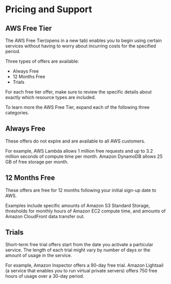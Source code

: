 # Pricing and Support

## AWS Free Tier

The AWS Free Tier(opens in a new tab) enables you to begin using certain services without having to worry about incurring costs for the specified period.

Three types of offers are available:

- Always Free
- 12 Months Free
- Trials

For each free tier offer, make sure to review the specific details about exactly which resource types are included.

To learn more the AWS Free Tier, expand each of the following three categories.

## Always Free

These offers do not expire and are available to all AWS customers.

For example, AWS Lambda allows 1 million free requests and up to 3.2 million seconds of compute time per month. Amazon DynamoDB allows 25 GB of free storage per month.

## 12 Months Free

These offers are free for 12 months following your initial sign-up date to AWS.

Examples include specific amounts of Amazon S3 Standard Storage, thresholds for monthly hours of Amazon EC2 compute time, and amounts of Amazon CloudFront data transfer out.

## Trials

Short-term free trial offers start from the date you activate a particular service. The length of each trial might vary by number of days or the amount of usage in the service.

For example, Amazon Inspector offers a 90-day free trial. Amazon Lightsail (a service that enables you to run virtual private servers) offers 750 free hours of usage over a 30-day period.